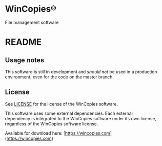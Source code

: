 WinCopies®
==========

File management software

README
======

Usage notes
-----------

This software is still in development and *should not* be used in a production environment, even for the code on the master branch.

License
-------

See [LICENSE](https://github.com/pierresprim/WinCopies/blob/master/LICENSE) for the license of the WinCopies software.

This software uses some external dependencies. Each external dependency is integrated to the WinCopies software under its own license, regardless of the WinCopies software license.

Available for download here: [https://wincopies.com](https://wincopies.com)
